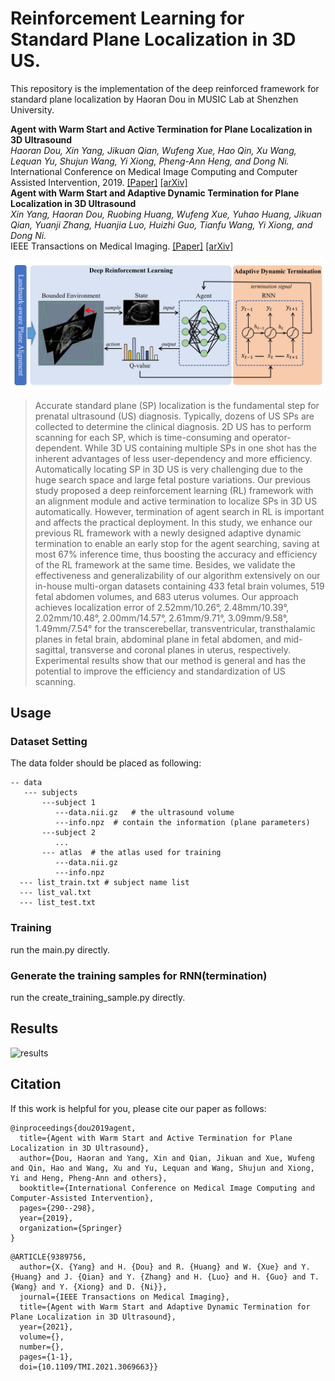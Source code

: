 # Reinforcement Learning for Standard Plane Localization in 3D US.

This repository is the implementation of the deep reinforced framework for standard plane localization by Haoran Dou in MUSIC Lab at Shenzhen University.

**Agent with Warm Start and Active Termination for Plane Localization in 3D Ultrasound**  
*Haoran Dou, Xin Yang, Jikuan Qian, Wufeng Xue, Hao Qin, Xu Wang, Lequan Yu, Shujun Wang, Yi Xiong, Pheng-Ann Heng, and Dong Ni.*  
International Conference on Medical Image Computing and Computer Assisted Intervention, 2019. [[Paper]](https://link.springer.com/chapter/10.1007/978-3-030-32254-0_33) [[arXiv]](https://arxiv.org/abs/1910.04331)  
**Agent with Warm Start and Adaptive Dynamic Termination for Plane Localization in 3D Ultrasound**   
*Xin Yang, Haoran Dou, Ruobing Huang, Wufeng Xue, Yuhao Huang, Jikuan Qian, Yuanji Zhang, Huanjia Luo, Huizhi Guo, Tianfu Wang, Yi Xiong, and Dong Ni.*  
IEEE Transactions on Medical Imaging. [[Paper]](https://ieeexplore.ieee.org/document/9389756) [[arXiv]](https://arxiv.org/abs/2103.14502)

![framework](img/framework.jpg)  

> Accurate standard plane (SP) localization is the fundamental step for prenatal ultrasound (US) diagnosis. Typically, dozens of US SPs are collected to determine the clinical diagnosis. 2D US has to perform scanning for each SP, which is time-consuming and operator-dependent. While 3D US containing multiple SPs in one shot has the inherent advantages of less user-dependency and more efficiency. Automatically locating SP in 3D US is very challenging due to the huge search space and large fetal posture variations. Our previous study proposed a deep reinforcement learning (RL) framework with an alignment module and active termination to localize SPs in 3D US automatically. However, termination of agent search in RL is important and affects the practical deployment. In this study, we enhance our previous RL framework with a newly designed adaptive dynamic termination to enable an early stop for the agent searching, saving at most 67% inference time, thus boosting the accuracy and efficiency of the RL framework at the same time. Besides, we validate the effectiveness and generalizability of our algorithm extensively on our in-house multi-organ datasets containing 433 fetal brain volumes, 519 fetal abdomen volumes, and 683 uterus volumes. Our approach achieves localization error of 2.52mm/10.26°, 2.48mm/10.39°, 2.02mm/10.48°, 2.00mm/14.57°, 2.61mm/9.71°, 3.09mm/9.58°, 1.49mm/7.54° for the transcerebellar, transventricular, transthalamic planes in fetal brain, abdominal plane in fetal abdomen, and mid-sagittal, transverse and coronal planes in uterus, respectively. Experimental results show that our method is general and has the potential to improve the efficiency and standardization of US scanning.

## Usage  
### Dataset Setting
The data folder should be placed as following:  
```
-- data  
   --- subjects  
       ---subject 1  
          ---data.nii.gz   # the ultrasound volume  
          ---info.npz  # contain the information (plane parameters)  
       ---subject 2  
          ...  
       --- atlas  # the atlas used for training  
          ---data.nii.gz   
          ---info.npz  
  --- list_train.txt # subject name list  
  --- list_val.txt  
  --- list_test.txt  
```
### Training
run the main.py directly.

### Generate the training samples for RNN(termination)
run the create_training_sample.py directly.

## Results
![results](img/results.jpg)

## Citation  
If this work is helpful for you, please cite our paper as follows:   
```
@inproceedings{dou2019agent,
  title={Agent with Warm Start and Active Termination for Plane Localization in 3D Ultrasound},
  author={Dou, Haoran and Yang, Xin and Qian, Jikuan and Xue, Wufeng and Qin, Hao and Wang, Xu and Yu, Lequan and Wang, Shujun and Xiong, Yi and Heng, Pheng-Ann and others},
  booktitle={International Conference on Medical Image Computing and Computer-Assisted Intervention},
  pages={290--298},
  year={2019},
  organization={Springer}
}
```
```
@ARTICLE{9389756,
  author={X. {Yang} and H. {Dou} and R. {Huang} and W. {Xue} and Y. {Huang} and J. {Qian} and Y. {Zhang} and H. {Luo} and H. {Guo} and T. {Wang} and Y. {Xiong} and D. {Ni}},
  journal={IEEE Transactions on Medical Imaging}, 
  title={Agent with Warm Start and Adaptive Dynamic Termination for Plane Localization in 3D Ultrasound}, 
  year={2021},
  volume={},
  number={},
  pages={1-1},
  doi={10.1109/TMI.2021.3069663}}
```
